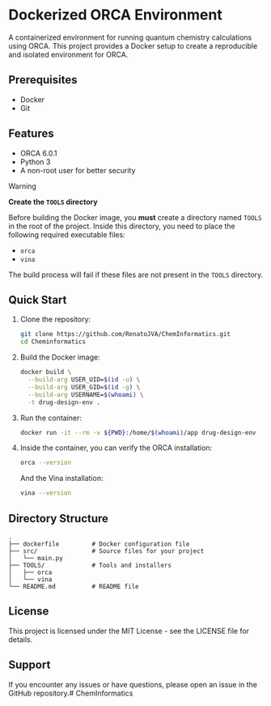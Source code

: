 # Dockerized ORCA Environment

A containerized environment for running quantum chemistry calculations using ORCA. This project provides a Docker setup to create a reproducible and isolated environment for ORCA.

## Prerequisites

- Docker
- Git

## Features

- ORCA 6.0.1
- Python 3
- A non-root user for better security

> [!WARNING]
> **Create the `TOOLS` directory**
> 
> Before building the Docker image, you **must** create a directory named `TOOLS` in the root of the project. Inside this directory, you need to place the following required executable files:
> 
> - `orca`
> - `vina`
> 
> The build process will fail if these files are not present in the `TOOLS` directory.

## Quick Start

1.  Clone the repository:
    ```bash
    git clone https://github.com/RenatoJVA/ChemInformatics.git
    cd Cheminformatics
    ```

2.  Build the Docker image:
    ```bash
    docker build \
      --build-arg USER_UID=$(id -u) \
      --build-arg USER_GID=$(id -g) \
      --build-arg USERNAME=$(whoami) \
      -t drug-design-env .
    ```

3.  Run the container:
    ```bash
    docker run -it --rm -v ${PWD}:/home/$(whoami)/app drug-design-env
    ```

4.  Inside the container, you can verify the ORCA installation:
    ```bash
    orca --version
    ```
    And the Vina installation:
    ```bash
    vina --version
    ```

## Directory Structure

```
.
├── dockerfile         # Docker configuration file
├── src/               # Source files for your project
│   └── main.py
├── TOOLS/             # Tools and installers
│   ├── orca
│   └── vina
└── README.md          # README file
```

## License

This project is licensed under the MIT License - see the LICENSE file for details.

## Support

If you encounter any issues or have questions, please open an issue in the GitHub repository.# ChemInformatics
